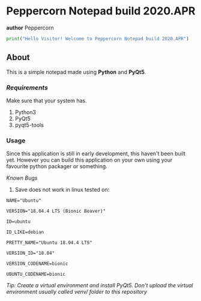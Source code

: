 # Peppercorn Notepad build 2020.APR
**author** Peppercorn

```python
print("Hello Visitor! Welcome to Peppercorn Notepad build 2020.APR")
```
## About
This is a simple notepad made using **Python** and **PyQt5**. 

### *Requirements*
Make sure that your system has.
1. Python3
2. PyQt5
3. pyqt5-tools

### Usage

Since this application is still in early development, this haven't been built yet. 
However you can build this application on your own using your favourite python  packager
or something.  

*Known Bugs*
1. Save does not work in linux tested on:
```
NAME="Ubuntu"

VERSION="18.04.4 LTS (Bionic Beaver)"

ID=ubuntu

ID_LIKE=debian

PRETTY_NAME="Ubuntu 18.04.4 LTS"

VERSION_ID="18.04"

VERSION_CODENAME=bionic

UBUNTU_CODENAME=bionic
```

*Tip: Create a virtual environment and install PyQt5. Don't upload the virtual environment usually called venv/ folder to this repository*
